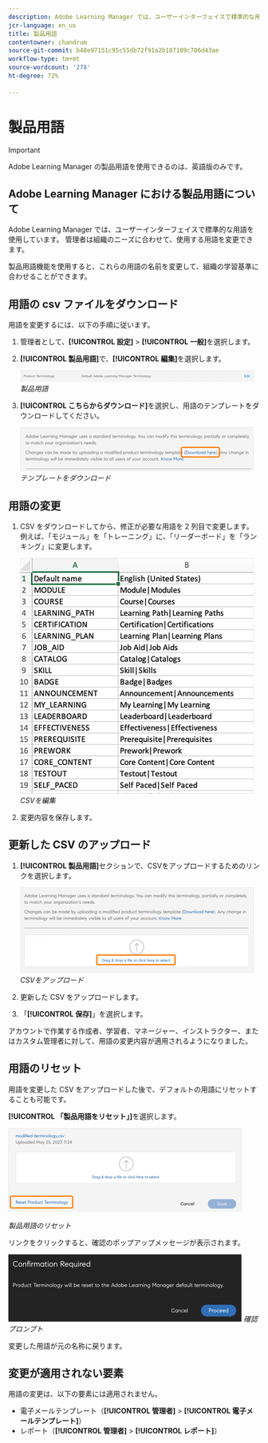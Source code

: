 ```yaml
---
description: Adobe Learning Manager では、ユーザーインターフェイスで標準的な用語を使用しています。 管理者は組織のニーズに合わせて、使用する用語を変更できます。
jcr-language: en_us
title: 製品用語
contentowner: chandrum
source-git-commit: b48e97151c95c55db72f91a2b187189c786d43ae
workflow-type: tm+mt
source-wordcount: '278'
ht-degree: 72%

---
```


# 製品用語

>[!IMPORTANT]
>
>Adobe Learning Manager の製品用語を使用できるのは、英語版のみです。

## Adobe Learning Manager における製品用語について

Adobe Learning Manager では、ユーザーインターフェイスで標準的な用語を使用しています。 管理者は組織のニーズに合わせて、使用する用語を変更できます。

製品用語機能を使用すると、これらの用語の名前を変更して、組織の学習基準に合わせることができます。

## 用語の csv ファイルをダウンロード

用語を変更するには、以下の手順に従います。

1. 管理者として、**[!UICONTROL 設定]** > **[!UICONTROL 一般]**&#x200B;を選択します。
1. **[!UICONTROL 製品用語]**&#x200B;で、**[!UICONTROL 編集]**&#x200B;を選択します。

   ![](assets/product-terminology-settings.png)
   _製品用語_

1. **[!UICONTROL こちらからダウンロード]**&#x200B;を選択し、用語のテンプレートをダウンロードしてください。

   ![](assets/download-here-pt.png)
   _テンプレートをダウンロード_

## 用語の変更

1. CSV をダウンロードしてから、修正が必要な用語を 2 列目で変更します。 例えば、「モジュール」を「トレーニング」に、「リーダーボード」を「ランキング」に変更します。

   ![](assets/csv-product-terminology.png)
   _CSVを編集_

1. 変更内容を保存します。

## 更新した CSV のアップロード

1. **[!UICONTROL 製品用語]**&#x200B;セクションで、CSVをアップロードするためのリンクを選択します。

   ![](assets/update-the-csv.png)
   _CSVをアップロード_

1. 更新した CSV をアップロードします。
1. 「**[!UICONTROL 保存]**」を選択します。

アカウントで作業する作成者、学習者、マネージャー、インストラクター、またはカスタム管理者に対して、用語の変更内容が適用されるようになりました。

## 用語のリセット

用語を変更した CSV をアップロードした後で、デフォルトの用語にリセットすることも可能です。

**[!UICONTROL 「製品用語をリセット」]**&#x200B;を選択します。

![](assets/reset-the-terminology.png)

_製品用語のリセット_

リンクをクリックすると、確認のポップアップメッセージが表示されます。

![](assets/confirmation.png)
_確認プロンプト_

変更した用語が元の名称に戻ります。

## 変更が適用されない要素

用語の変更は、以下の要素には適用されません。

* 電子メールテンプレート（**[!UICONTROL 管理者]** > **[!UICONTROL 電子メールテンプレート]**）
* レポート（**[!UICONTROL 管理者]** > **[!UICONTROL レポート]**）

